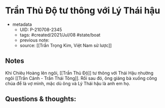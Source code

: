 # Trần Thủ Độ tư thông với Lý Thái hậu

- metadata
	- UID: P-210708-2345
	- tags: #created/2021/Jul/08 #state/boat 
	- previous note: 
	- source: [[Trần Trọng Kim, Việt Nam sử lược]]

## Notes
Khi Chiêu Hoàng lên ngôi, [[Trần Thủ Độ]] tư thông với Thái Hậu nhường ngôi [[Trần Cảnh - Trần Thái Tông]]. Rồi sau đó, ông giáng bà xuống công chúa để là vợ mình, mặc dù ông và Lý Thái hậu là anh em họ.

## Questions & thoughts:

